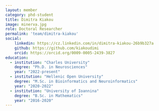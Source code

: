 ```yaml
---
layout: member
category: phd-student
title: Dimitra Kiakou
image: minerva.jpg
role: Doctoral Researcher
permalink: 'team/dimitra-kiakou'
social:
    linkedin: https://cz.linkedin.com/in/dimitra-kiakou-26b9b327a
    github: https://github.com/kiakoudimi
    orcid: https://orcid.org/0009-0005-2439-3827
education:
  - institution: "Charles University" 
    degree: "Ph.D. in Neurosciences" 
    year: "2022-present"
  - institution: "Hellenic Open University" 
    degree: "M.Sc. in Bioinformatics and Neuroinformatics"
    year: "2020-2022"
  - institution: "University of Ioannina" 
    degree: "B.Sc. in Mathematics"
    year: "2016-2020"
---
```

